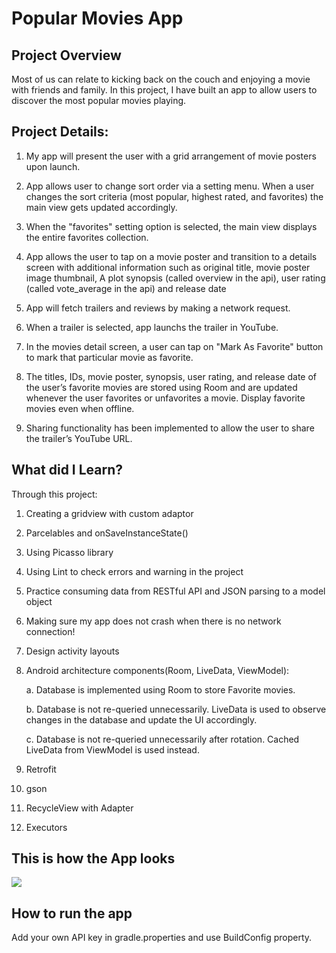 # Popular Movies App

## Project Overview
Most of us can relate to kicking back on the couch and enjoying a movie with friends and family. In this project, I have built an app to allow users to discover the most popular movies playing.

## Project Details:
 
1. My app will present the user with a grid arrangement of movie posters upon launch.

2. App allows user to change sort order via a setting menu. When a user changes the sort criteria (most popular, highest rated, and favorites) the main view gets updated accordingly.

3. When the "favorites" setting option is selected, the main view displays the entire favorites collection.

4. App allows the user to tap on a movie poster and transition to a details screen with additional information such as
original title, movie poster image thumbnail, A plot synopsis (called overview in the api), user rating (called vote_average in the api)
and release date

5. App will fetch trailers and reviews by making a network request.

6. When a trailer is selected, app launchs the trailer in YouTube.

7. In the movies detail screen, a user can tap on "Mark As Favorite" button to mark that particular movie as favorite.

8. The titles, IDs, movie poster, synopsis, user rating, and release date of the user’s favorite movies are stored using Room and are updated whenever the user favorites or unfavorites a movie. Display favorite movies even when offline. 

9. Sharing functionality has been implemented to allow the user to share the trailer’s YouTube URL.

## What did I Learn?
Through this project:

1. Creating a gridview with custom adaptor

2. Parcelables and onSaveInstanceState()

3. Using Picasso library

4. Using Lint to check errors and warning in the project

5. Practice consuming data from RESTful API and JSON parsing to a model object

6. Making sure my app does not crash when there is no network connection! 

7. Design activity layouts

8. Android architecture components(Room, LiveData, ViewModel):

   a. Database is implemented using Room to store Favorite movies. 

   b. Database is not re-queried unnecessarily. LiveData is used to observe changes in the database and update the UI accordingly.

   c. Database is not re-queried unnecessarily after rotation. Cached LiveData from ViewModel is used instead.

9. Retrofit 

10. gson

11. RecycleView with Adapter

12. Executors

## This is how the App looks

![](2018_11_30_15_00_34%20(1).gif)


## How to run the app
Add your own API key in gradle.properties and use BuildConfig property.
